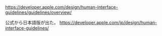https://developer.apple.com/design/human-interface-guidelines/guidelines/overview/

公式から日本語版が出た。
https://developer.apple.com/jp/design/human-interface-guidelines/
